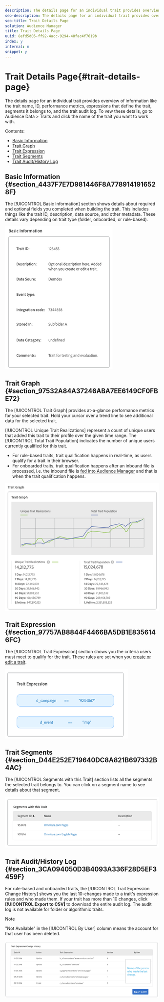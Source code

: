 ```yaml
---
description: The details page for an individual trait provides overview of information like the trait name, ID, performance metrics, expressions that define the trait, segments it belongs to, and the trait audit log. To vew these details, go to Audience Data > Traits and click the name of the trait you want to work with.
seo-description: The details page for an individual trait provides overview of information like the trait name, ID, performance metrics, expressions that define the trait, segments it belongs to, and the trait audit log. To vew these details, go to Audience Data > Traits and click the name of the trait you want to work with.
seo-title: Trait Details Page
solution: Audience Manager
title: Trait Details Page
uuid: 8efd5d05-ff92-4acc-9294-48fac4f7619b
index: y
internal: n
snippet: y
---
```


# Trait Details Page{#trait-details-page}

The details page for an individual trait provides overview of information like the trait name, ID, performance metrics, expressions that define the trait, segments it belongs to, and the trait audit log. To vew these details, go to Audience Data > Traits and click the name of the trait you want to work with.

Contents:

<ul class="simplelist"> 
 <li><a href="../../c-features/traits/trait-details-page.md#section_4437F7E7D981446F8A7789141916528F" format="dita" scope="local"> Basic Information</a> </li> 
 <li><a href="../../c-features/traits/trait-details-page.md#section_97532A84A37246ABA7EE6149CF0FBE72" format="dita" scope="local"> Trait Graph</a> </li> 
 <li><a href="../../c-features/traits/trait-details-page.md#section_97757AB8844F4466BA5DB1E8356146FC" format="dita" scope="local"> Trait Expression</a> </li> 
 <li><a href="../../c-features/traits/trait-details-page.md#section_D44E252E719640DC8A821B697332B4AC" format="dita" scope="local"> Trait Segments</a> </li> 
 <li><a href="../../c-features/traits/trait-details-page.md#section_3CA094050D3B4093A336F28D5EF3459F" format="dita" scope="local"> Trait Audit/History Log</a> </li> 
</ul>

## Basic Information {#section_4437F7E7D981446F8A7789141916528F}

The [!UICONTROL Basic Information] section shows details about required and optional fields you completed when building the trait. This includes things like the trait ID, description, data source, and other metadata. These details vary depending on trait type (folder, onboarded, or rule-based).

![](assets/basicInfo.png)

## Trait Graph {#section_97532A84A37246ABA7EE6149CF0FBE72}

The [!UICONTROL Trait Graph] provides at-a-glance performance metrics for your selected trait. Hold your cursor over a trend line to see additional data for the selected trait.

[!UICONTROL Unique Trait Realizations] represent a count of unique users that added this trait to their profile over the given time range. The [!UICONTROL Total Trait Population] indicates the number of unique users currently qualified for this trait.

* For rule-based traits, trait qualification happens in real-time, as users qualify for a trait in their browser. 
* For onboarded traits, trait qualification happens after an inbound file is processed, i.e. the inbound file is [fed into Audience Manager](../../faq/faq-inbound-data-ingestion.md#concept_CA81A40C5DD643F899490355C737CE9C) and that is when the trait qualification happens.

![](assets/traitGraph.png)

## Trait Expression {#section_97757AB8844F4466BA5DB1E8356146FC}

The [!UICONTROL Trait Expression] section shows you the criteria users must meet to qualify for the trait. These rules are set when you [create or edit a trait](../../c-features/traits/about-trait-builder.md#concept_BCDC4BCAEB4A4879AFA4A9B98D9ED369).

![](assets/traitExpression.png)

## Trait Segments {#section_D44E252E719640DC8A821B697332B4AC}

The [!UICONTROL Segments with this Trait] section lists all the segments the selected trait belongs to. You can click on a segment name to see details about that segment.

![](assets/traitSegments.png)

## Trait Audit/History Log {#section_3CA094050D3B4093A336F28D5EF3459F}

For rule-based and onboarded traits, the [!UICONTROL Trait Expression Change History] shows you the last 10-changes made to a trait's expression rules and who made them. If your trait has more than 10 changes, click **[!UICONTROL Export to CSV]** to download the entire audit log. The audit log is not available for folder or algorithmic traits.

>[!NOTE]
>
>"Not Available" in the [!UICONTROL By User] column means the account for that user has been deleted.

![](assets/traitHistory.png)

